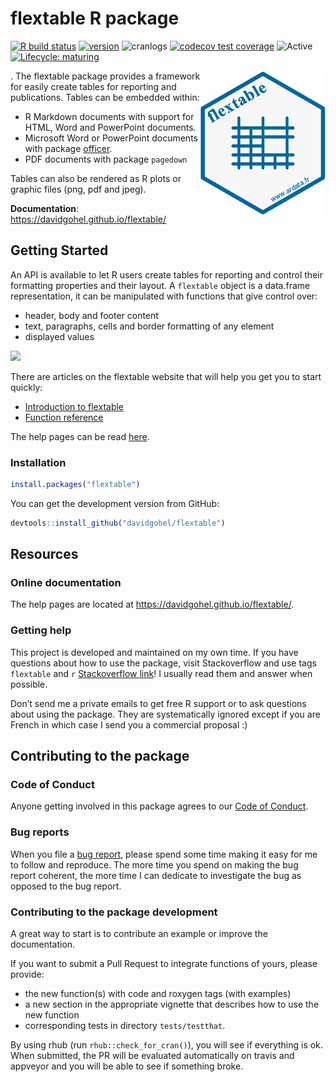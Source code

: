 flextable R package
================

<!-- README.md is generated from README.Rmd. Please edit that file -->

[![R build
status](https://github.com/davidgohel/flextable/workflows/R-CMD-check/badge.svg)](https://github.com/davidgohel/flextable/actions)
[![version](https://www.r-pkg.org/badges/version/flextable)](https://CRAN.R-project.org/package=flextable)
![cranlogs](https://cranlogs.r-pkg.org/badges/flextable) [![codecov test
coverage](https://codecov.io/gh/davidgohel/flextable/branch/master/graph/badge.svg)](https://codecov.io/gh/davidgohel/flextable)
![Active](https://www.repostatus.org/badges/latest/active.svg)
[![Lifecycle:
maturing](https://img.shields.io/badge/lifecycle-maturing-blue.svg)](https://www.tidyverse.org/lifecycle/#maturing)

<a href="https://github.com/davidgohel/flextable"><img src="man/figures/logo.png" alt="flextable logo" align="right" /></a>.
The flextable package provides a framework for easily create tables for
reporting and publications. Tables can be embedded within:

  - R Markdown documents with support for HTML, Word and PowerPoint
    documents.
  - Microsoft Word or PowerPoint documents with package
    [officer](https://davidgohel.github.io/officer/).
  - PDF documents with package `pagedown`

Tables can also be rendered as R plots or graphic files (png, pdf and
jpeg).

**Documentation**: <https://davidgohel.github.io/flextable/>

## Getting Started

An API is available to let R users create tables for reporting and
control their formatting properties and their layout. A `flextable`
object is a data.frame representation, it can be manipulated with
functions that give control over:

  - header, body and footer content
  - text, paragraphs, cells and border formatting of any element
  - displayed values

![](https://www.ardata.fr/img/illustrations/flextable_functions.svg)

There are articles on the flextable website that will help you get you
to start quickly:

  - [Introduction to
    flextable](https://davidgohel.github.io/flextable/articles/overview.html)
  - [Function
    reference](https://davidgohel.github.io/flextable/reference/index.html)

The help pages can be read
[here](https://davidgohel.github.io/flextable/).

### Installation

``` r
install.packages("flextable")
```

You can get the development version from GitHub:

``` r
devtools::install_github("davidgohel/flextable")
```

## Resources

### Online documentation

The help pages are located at <https://davidgohel.github.io/flextable/>.

### Getting help

This project is developed and maintained on my own time. If you have
questions about how to use the package, visit Stackoverflow and use tags
`flextable` and `r` [Stackoverflow
link](https://stackoverflow.com/questions/tagged/flextable+r)\! I
usually read them and answer when possible.

Don’t send me a private emails to get free R support or to ask questions
about using the package. They are systematically ignored except if you
are French in which case I send you a commercial proposal :)

## Contributing to the package

### Code of Conduct

Anyone getting involved in this package agrees to our [Code of
Conduct](https://github.com/davidgohel/flextable/blob/master/CONDUCT.md).

### Bug reports

When you file a [bug
report](https://github.com/davidgohel/flextable/issues), please spend
some time making it easy for me to follow and reproduce. The more time
you spend on making the bug report coherent, the more time I can
dedicate to investigate the bug as opposed to the bug report.

### Contributing to the package development

A great way to start is to contribute an example or improve the
documentation.

If you want to submit a Pull Request to integrate functions of yours,
please provide:

  - the new function(s) with code and roxygen tags (with examples)
  - a new section in the appropriate vignette that describes how to use
    the new function
  - corresponding tests in directory `tests/testthat`.

By using rhub (run `rhub::check_for_cran()`), you will see if everything
is ok. When submitted, the PR will be evaluated automatically on travis
and appveyor and you will be able to see if something broke.
